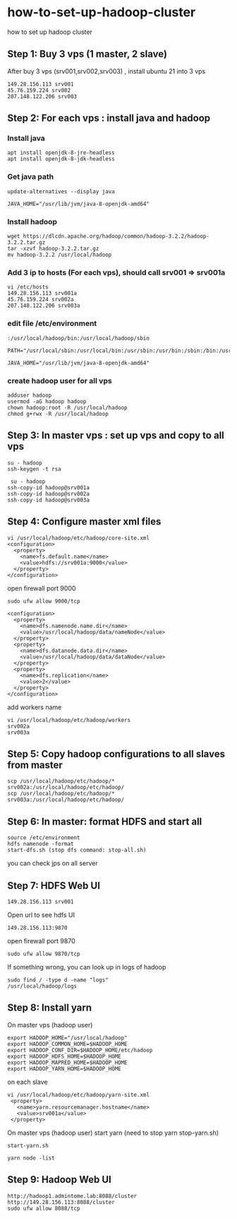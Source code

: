 # how-to-set-up-hadoop-cluster
how to set up hadoop cluster


## Step 1: Buy 3 vps (1 master, 2 slave)
After buy 3 vps (srv001,srv002,srv003) , install ubuntu 21 into 3 vps
```
149.28.156.113 srv001
45.76.159.224 srv002
207.148.122.206 srv003
```

## Step 2: For each vps : install java and hadoop
### Install java
```
apt install openjdk-8-jre-headless
apt install openjdk-8-jdk-headless
```

### Get java path
```
update-alternatives --display java
```

```
JAVA_HOME="/usr/lib/jvm/java-8-openjdk-amd64"
```

### Install hadoop
```
wget https://dlcdn.apache.org/hadoop/common/hadoop-3.2.2/hadoop-3.2.2.tar.gz
tar -xzvf hadoop-3.2.2.tar.gz
mv hadoop-3.2.2 /usr/local/hadoop
```

### Add 3 ip to hosts (For each vps), should call srv001 => srv001a
```
vi /etc/hosts
149.28.156.113 srv001a
45.76.159.224 srv002a
207.148.122.206 srv003a
```

### edit file /etc/environment
```
:/usr/local/hadoop/bin:/usr/local/hadoop/sbin
```
```
PATH="/usr/local/sbin:/usr/local/bin:/usr/sbin:/usr/bin:/sbin:/bin:/usr/games:/usr/local/games:/snap/bin:/usr/local/hadoop/bin:/usr/local/hadoop/sbin"                           
```
```
JAVA_HOME="/usr/lib/jvm/java-8-openjdk-amd64"
```

### create hadoop user for all vps
```
adduser hadoop
usermod -aG hadoop hadoop
chown hadoop:root -R /usr/local/hadoop
chmod g+rwx -R /usr/local/hadoop
```


## Step 3: In master vps : set up vps and copy to all vps
```
su - hadoop
ssh-keygen -t rsa
```

```
 su - hadoop
ssh-copy-id hadoop@srv001a
ssh-copy-id hadoop@srv002a
ssh-copy-id hadoop@srv003a
```

## Step 4: Configure master xml files
```
vi /usr/local/hadoop/etc/hadoop/core-site.xml
<configuration>
  <property>
    <name>fs.default.name</name>
    <value>hdfs://srv001a:9000</value>
  </property>
</configuration>
```

open firewall port 9000
```
sudo ufw allow 9000/tcp
```


```
<configuration>
  <property>
    <name>dfs.namenode.name.dir</name>
    <value>/usr/local/hadoop/data/nameNode</value>
  </property>
  <property>
    <name>dfs.datanode.data.dir</name>
    <value>/usr/local/hadoop/data/dataNode</value>
  </property>
  <property>
    <name>dfs.replication</name>
    <value>2</value>
  </property>
</configuration>
```

add workers name
```
vi /usr/local/hadoop/etc/hadoop/workers
srv002a
srv003a
```

## Step 5: Copy hadoop configurations to all slaves from master
```
scp /usr/local/hadoop/etc/hadoop/* srv002a:/usr/local/hadoop/etc/hadoop/
scp /usr/local/hadoop/etc/hadoop/* srv003a:/usr/local/hadoop/etc/hadoop/
```
## Step 6: In master: format HDFS and start all
```
source /etc/environment
hdfs namenode -format
start-dfs.sh (stop dfs command: stop-all.sh)
```
you can check jps on all server

## Step 7: HDFS Web UI
```
149.28.156.113 srv001
```
Open url to see hdfs UI
```
149.28.156.113:9870
```


open firewall port 9870
```
sudo ufw allow 9870/tcp
```

If something wrong, you can look up in logs of hadoop
```
sudo find / -type d -name "logs"
/usr/local/hadoop/logs
```


## Step 8: Install yarn
On master vps (hadoop user)
```
export HADOOP_HOME="/usr/local/hadoop"
export HADOOP_COMMON_HOME=$HADOOP_HOME
export HADOOP_CONF_DIR=$HADOOP_HOME/etc/hadoop
export HADOOP_HDFS_HOME=$HADOOP_HOME
export HADOOP_MAPRED_HOME=$HADOOP_HOME
export HADOOP_YARN_HOME=$HADOOP_HOME
```

on each slave
```
vi /usr/local/hadoop/etc/hadoop/yarn-site.xml
 <property>
   <name>yarn.resourcemanager.hostname</name>
   <value>srv001a</value>
 </property>
```

On master vps (hadoop user) start yarn (need to stop yarn stop-yarn.sh)
```
start-yarn.sh 
```


```
yarn node -list
```

## Step 9: Hadoop Web UI
```
http://hadoop1.admintome.lab:8088/cluster
http://149.28.156.113:8088/cluster
sudo ufw allow 8088/tcp
```
